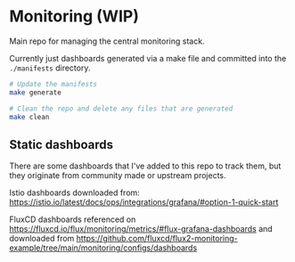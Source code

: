 # Monitoring (**WIP**)

Main repo for managing the central monitoring stack.

Currently just dashboards generated via a make file and committed into the `./manifests` directory.

```bash
# Update the manifests
make generate

# Clean the repo and delete any files that are generated
make clean
```

## Static dashboards

There are some dashboards that I've added to this repo to track them, but they originate from community made or upstream projects.

Istio dashboards downloaded from: https://istio.io/latest/docs/ops/integrations/grafana/#option-1-quick-start

FluxCD dashboards referenced on https://fluxcd.io/flux/monitoring/metrics/#flux-grafana-dashboards and downloaded from https://github.com/fluxcd/flux2-monitoring-example/tree/main/monitoring/configs/dashboards
